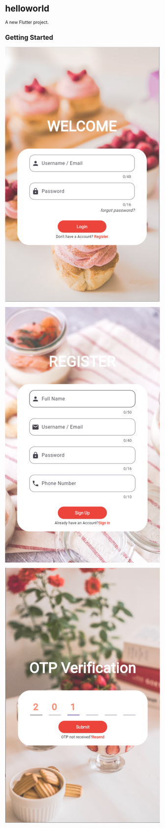 # helloworld

A new Flutter project.

## Getting Started

![Login](Login.png)

![Register](Register.png)

![OTP](OTP.png)

